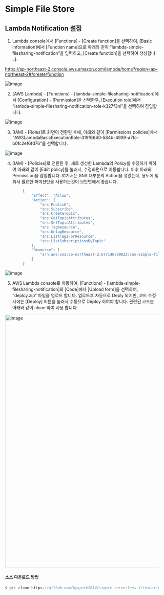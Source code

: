 # Simple File Store

## Lambda Notification 설정

1. Lambda console에서 [Functions] - [Create function]을 선택하여, [Basic information]에서 [Function name]으로 아래와 같이 “lambda-simple-filesharing-notification”을 입력하고, [Create function]을 선택하여 생성합니다. 

https://ap-northeast-2.console.aws.amazon.com/lambda/home?region=ap-northeast-2#/create/function


![image](https://user-images.githubusercontent.com/52392004/154589603-77f6bf92-74a9-413c-a3dd-31d30e115e4b.png)


2. [AWS Lambda] - [Functions] - [lambda-simple-filesharing-notification]에서 [Configuration] - [Permission]을 선택한후, [Execution role]에서 “lambda-simple-filesharing-notification-role-k327f3nl”을 선택하여 진입합니다. 


![image](https://user-images.githubusercontent.com/52392004/154695304-4848328c-3693-4f8d-b9a2-fa77d1285f42.png)

3. [IAM] - [Roles]로 화면이 전환된 후에, 아래와 같이 [Permissions policies]에서 “AWSLambdaBasicExecutionRole-319f6640-584b-4939-a7fc-b0fc2ef6fd76”을 선택합니다. 


![image](https://user-images.githubusercontent.com/52392004/154695888-9fb261c7-2684-4e81-808a-b7b03ee63a29.png)

4. [IAM] - [Policies]로 전환된 후, 새로 생성한 Lambda의 Policy를 수정하기 위하여 아래와 같이 [Ediit policy]를 눌러서, 수정화면으로 이동합니다. 이후 아래의 Permission을 삽입합니다. 여기서는 SNS 대부분의 Action을 넣었는데, 용도에 맞춰서 필요한 퍼미션만을 사용하는것이 보안면에서 좋습니다. 

```c
		{
            "Effect": "Allow",
            "Action": [
                "sns:Publish",
                "sns:Subscribe",
                "sns:CreateTopic",
                "sns:GetTopicAttributes",
                "sns:SetTopicAttributes",
                "sns:TagResource",
                "sns:UntagResource",
                "sns:ListTagsForResource",
                "sns:ListSubscriptionsByTopic"
            ],
            "Resource": [
                "arn:aws:sns:ap-northeast-2:677146750822:sns-simple-filesharing"
			]
		}
```        


![image](https://user-images.githubusercontent.com/52392004/154697187-ca217635-cb7b-4ddf-93e0-f4125c96b044.png)


5. AWS Lambda console로 이동하여, [Functions] - [lambda-simple-filesharing-notification]의 [Code]에서 [Upload form]을 선택하여, “deploy.zip” 파일을 업로드 합니다. 업로드후 자동으로 Deply 되지만, 코드 수정시에는 [Deploy] 버튼을 눌러서 수동으로 Deploy 하여야 합니다.  관련된 코드는 아래와 같이 clone 하여 사용 합니다. 


<img width="828" alt="image" src="https://user-images.githubusercontent.com/52392004/154697644-0db766b3-176d-44c3-955d-f44b7196a5d2.png">


#### 소스 다운로드 방법

```c
$ git clone https://github.com/kyopark2014/simple-serverless-filesharing-notification 

```

